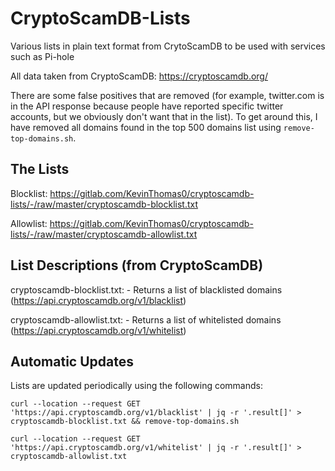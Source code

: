 # CryptoScamDB-Lists

Various lists in plain text format from CrytoScamDB to be used with services such as Pi-hole

All data taken from CryptoScamDB: https://cryptoscamdb.org/

There are some false positives that are removed (for example, twitter.com
is in the API response because people have reported specific twitter accounts, but we
obviously don't want that in the list). To get around this, I have removed all domains
found in the top 500 domains list using `remove-top-domains.sh`.

## The Lists

Blocklist: https://gitlab.com/KevinThomas0/cryptoscamdb-lists/-/raw/master/cryptoscamdb-blocklist.txt

Allowlist: https://gitlab.com/KevinThomas0/cryptoscamdb-lists/-/raw/master/cryptoscamdb-allowlist.txt

## List Descriptions (from CryptoScamDB)

cryptoscamdb-blocklist.txt: - Returns a list of blacklisted domains (https://api.cryptoscamdb.org/v1/blacklist)

cryptoscamdb-allowlist.txt: - Returns a list of whitelisted domains (https://api.cryptoscamdb.org/v1/whitelist)

## Automatic Updates

Lists are updated periodically using the following commands:

`curl --location --request GET 'https://api.cryptoscamdb.org/v1/blacklist' | jq -r '.result[]' > cryptoscamdb-blocklist.txt && remove-top-domains.sh`

`curl --location --request GET 'https://api.cryptoscamdb.org/v1/whitelist' | jq -r '.result[]' > cryptoscamdb-allowlist.txt`

